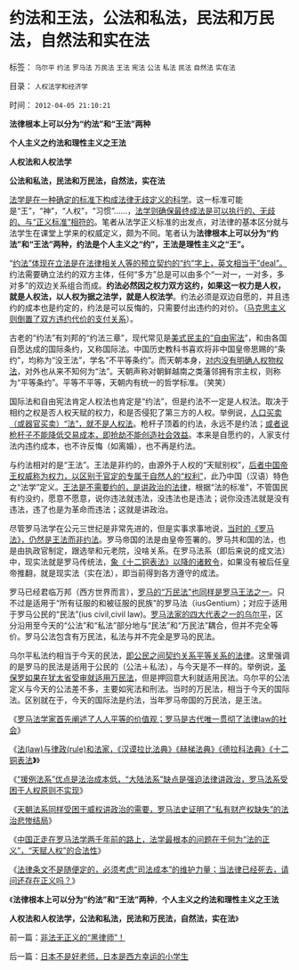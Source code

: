 # 约法和王法，公法和私法，民法和万民法，自然法和实在法

标签： `乌尔平` `约法` `罗马法` `万民法` `王法` `宪法` `公法` `私法` `民法` `自然法` `实在法` 

目录： `人权法学和经济学`

时间： `2012-04-05 21:10:21`

**法律根本上可以分为“约法”和“王法”两种**

**个人主义之约法和理性主义之王法**

**人权法和人权法学**

**公法和私法，民法和万民法，自然法，实在法**

[法学是在一种确定的标准下构成法律无歧定义的科学](../../../2010/10/23/民主就是法治；法学研究民主.md)。这一标准可能是“王”，“神”，“人权”，“习惯”……，[法学则确保最终成法是可以执行的、无歧的、与“正义标准”相符的](../../../2010/10/26/冲突“法（ius）”的法律(lex)一律无效.md)。笔者从法学正义标准的出发点，对法律的基本区分就与法学生在课堂上学来的权威定义，颇为不同。笔者认为**法律根本上可以分为“约法”和“王法”两种，约法是个人主义之“约”，王法是理性主义之“王”。**

“[约法”体现在立法是在法律相关人等的预立契约的“约”字上，英文相当于”deal”。](../../../2007/9/30/民主就是与民约法；法律并不是道德的上层建筑.md)约法需要确立法约的双方主体，任何“多方”总是可以由多个“一对一，一对多，多对多”的双边关系组合而成。**约法必然因之权力双方这约，如果这一权力是人权，就是人权法，以人权为据之法学，就是人权法学**。约法必须是双边自愿的，并且违约的成本也是约定的，约法是可以反悔的，只需要付出违约的对价。（[马克思主义则倒置了双方违约代价的支付关系](../../../2010/1/29/为什么诚信守约是普适价值观的公平标准.md)）。

古老的“约法”有刘邦的“约法三章”，现代常见是[美式民主的“自由宪法](../../../2010/4/19/《五月花号公约》有什么先决条件.md)”，和由各国自愿达成的国际条约，又称国际法。中国历史教科书喜欢将非中国皇帝思赐的“条约”，均称为“没王法”，学名“不平等条约”。而天朝本身，[对内没有明确人权物权法](../../../2009/9/16/人权产权宪法Vs财产权《物权法》.md)，对外也从来不知何为“法”。天朝声称对朝鲜越南之类藩邻拥有宗主权，则称为“平等条约”。平等不平等，天朝内有统一的哲学标准。（笑笑）

国际法和自由宪法肯定人权法也肯定是“约法”，但是约法不一定是人权法。取决于相约之权是否人权天赋的权力，和是否侵犯了第三方的人权。举例说，[人口买卖（或器官买卖）“法”，就不是人权法](../../../2009/11/19/人权完整性和器官移植.md)。枪杆子顶着的约法，永远不是约法；[或者说枪杆子不能降低交易成本，即抢劫不能创造社会效益](../../../2010/5/11/抢劫的经济含义是生产，物质生产都是“抢劫”.md)。本来是自愿约的，人家支付法内违约成本，也不许反悔（如离婚），也不再是约法。

与约法相对的是“王法”。王法是非约的，由源外于人权的“天赋别权”，[后者中国帝王权威称为权力，以区别于官定的专属于自然人的“权利”](../../../2010/5/15/“权力－权利－义务”模型即奴隶制.md)，此乃中国（汉语）特色之“法学”定义。[王法是不需要约的，是讲政治的法律](../../../2009/12/5/需要讲政治的社会和不需要讲政治的公民.md)，根据“法的标准”，不管国民有约没约，愿意不愿意，说你违法就违法，没违法也是违法；说你没违法就是没有违法，违了也是为革命而违法；这就是讲政治。

尽管罗马法学在公元三世纪是非常先进的，但是实事求事地说，[当时的《罗马法》，仍然是王法而非约法](../../../2010/10/23/民主社会法权大于政权；罗马“法治”仍未民主.md)。罗马帝国的法是由皇帝签署的。罗马共和国的法，也是由执政官制定，跟选举和元老院，没啥关系。在罗马法系（即后来说的成文法）中，现实法就是罗马传统法，[象《十二铜表法》以降的诸敕令](../../../2012/4/2/法律(law)与律政(rule)，西方的几大法典和法系.md)，如果没有被后任皇帝推翻，就是现实法（实在法），即当前得到各方遵守的成法。

罗马已经君临万邦（西方世界而言），[罗马的“万民法”也同样是罗马王法之一](../../../2010/10/31/中央集权的本质是中央集“税”；中国垂危在1900／1940.md)。只不过是适用于“所有征服的和被征服的民族”的罗马法（iusGentium）；对应于适用于罗马公民的“民法”(ius civil,civil law)。[罗马法家的四大代表之一的乌尔平](../../../2010/8/19/首倡人人生而平等的罗马法学家的悲惨结局.md)，区分沿用至今天的“公法”和“私法”部分地与“民法”和“万民法”耦合，但并不完全等价。罗马公法包含有万民法，私法与并不完全是罗马的民法。

乌尔平私法约相当于今天的民法，[即公民之间契约关系平等关系的法律](../../../2009/9/9/人权是科斯交易成本理论的前提即议价权.md)。这里强调的是罗马的民法是适用于公民的（公法＋私法），与今天是不一样的。举例说，[圣保罗如果在犹太省受审就适用万民法](../../../2010/5/21/基督教个人主义价值观简史.md)，但是押回意大利就适用民法。乌尔平的公法定义与今天的公法差不多，主要如宪法和刑法。当时的万民法，相当于今天的国际法。区别就在于，今天的国际法是约法，当年罗马帝国的万民法，是王法。

《[罗马法学家首先阐述了人人平等的价值观；罗马是古代唯一贯彻了法律law的社会](../../../2010/5/6/罗马法学家首先阐述了人人平等的价值观.md)》

《[法(law)与律政(rule)和法家，《汉谟拉比法典》《赫梯法典》《德拉科法典》《十二铜表法](../../../2012/4/2/法律(law)与律政(rule)，西方的几大法典和法系.md)**》**》

《[“援例法系”优点是法治成本低，“大陆法系”缺点是强迫法律讲政治，罗马法系受困于人权原则不实现](../../../2012/4/2/法律(law)与律政(rule)，西方的几大法典和法系.md)》

《[天朝法系同样受困于威权讲政治的需要，罗马法史证明了“私有财产权缺失”的法治悲惨结局](../../../2012/4/2/公有制社会不适合法治，“人治胜于法治”确实是真理.md)》

《[中国正走在罗马法学两千年前的路上，法学最根本的问题在于何为“法的正义”，“天赋人权”的合法性](../../../2012/4/5/罗马法学两千年前的路上,何为“法的正义”？.md)》

《[法律条文不是随便定的，必须考虑“司法成本”的维护力量；当法律已经死去，请问还存在正义吗？](../../../2012/4/5/非法无正义的“黑律师”！.md)》

《**法律根本上可以分为“约法”和“王法”两种**，**个人主义之约法和理性主义之王法**

**人权法和人权法学，公法和私法，民法和万民法，自然法，实在法**》



前一篇：[非法无正义的“黑律师”！](../../../2012/4/5/非法无正义的“黑律师”！.md)

后一篇：[日本不是好老师，日本是西方幸运的小学生](../../../2012/4/5/日本不是好老师，日本是西方幸运的小学生.md)
